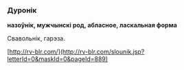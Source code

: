 ### Дуронік
**назоўнік, мужчынскі род, абласное, ласкальная форма**

Свавольнік, гарэза.

<a rel="author">[http://rv-blr.com/](http://rv-blr.com/slounik.jsp?letterId=0&maskId=0&pageId=889)</a>
